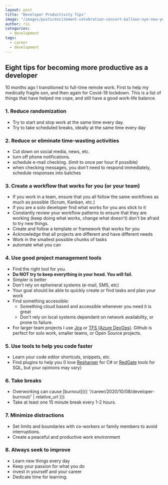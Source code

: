 ```yaml
---
layout: post
title: "Developer Productivity Tips"
image: "/images/posts/excitement-celebration-concert-balloon-nye-new-years-eve_t20_rO0mXZ"
author: ris
categories:
  - development
tags:
  - career
  - development
---
```


## Eight tips for becoming more productive as a developer

10 months ago I transitioned to full-time remote work.  First to help my medically fragile son, and then again for Covid-19 lockdown.  This is a list of things that have helped me cope, and still have a good work-life balance.

### 1. Reduce randomization

* Try to start and stop work at the same time every day.
* Try to take scheduled breaks, ideally at the same time every day

### 2. Reduce or eliminate time-wasting activities

* Cut down on social media, news, etc.
* turn off phone notifications.
* schedule e-mail checking. (limit to once per hour if possible)
* when checking messages, you don't need to respond immediately, schedule responses into batches

### 3. Create a workflow that works for you (or your team)

* If you work in a team, ensure that you all follow the same workflows as much as possible (Scrum, Kanban, etc.)
* if you are a solo developer find what works for you ans stick to it
* Constantly review your workflow patterns to ensure that they are working (keep doing what works, change what doesn't)  don't be afraid to try new things.
* Create and follow a template or framework that works for you
* Acknowledge that all projects are different and have different needs
* Work in the smallest possible chunks of tasks
* automate what you can

### 4. Use good project management tools

* Find the right tool for you.
* **Do NOT try to keep everything in your head.  You will fail.**
* Simpler is better
* Don't rely on ephemeral systems (e-mail, SMS, etc)
* Your goal should be able to quickly create or find tasks and plan your work
* Find something accessible:
  * Something cloud based and accessible whenever you need it is great
  * Don't rely on local systems dependent on network availability, or prone to failure.
* For larger team projects I use [Jira](https://www.atlassian.com/software/jira) or [TFS (Azure DevOps)](https://azure.microsoft.com/en-us/services/devops/server/).  Github is perfect for solo work, smaller teams, or Open Source projects.

### 5. Use tools to help you code faster

* Learn your code editor shortcuts, snippets, etc.
* Find plugins to help you (I love [Resharper](https://www.jetbrains.com/dotnet/) for C# or [RedGate](https://www.red-gate.com/products/sql-development/sql-toolbelt/) tools for SQL, but your opinions may vary)

### 6. Take breaks

* Overworking can cause [burnout]({{ '/career/2020/10/08/developer-burnout/' | relative_url }})
* Take at least one 15 minute break every 1-2 hours.

### 7. Minimize distractions

* Set limits and boundaries with co-workers or family members to avoid interruptions.
* Create a peaceful and productive work environment

### 8. Always seek to improve

* Learn new things every day
* Keep your passion for what you do
* invest in yourself and your career
* Dedicate time for learning.
